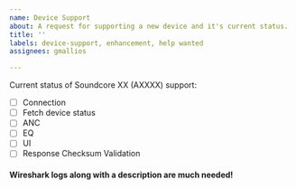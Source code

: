 ```yaml
---
name: Device Support
about: A request for supporting a new device and it's current status.
title: ''
labels: device-support, enhancement, help wanted
assignees: gmallios

---
```


Current status of Soundcore XX (AXXXX) support:
- [ ] Connection
- [ ] Fetch device status 
- [ ] ANC
- [ ] EQ
- [ ] UI
- [ ] Response Checksum Validation

#### Wireshark logs along with a description are much needed!
